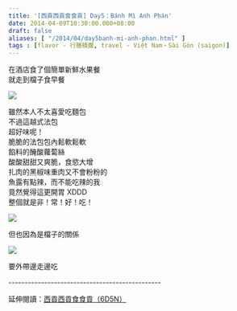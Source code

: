 ```yaml
---
title: '[西貢西貢食食貢] Day5：Bánh Mì Anh Phán'
date: 2014-04-09T10:30:00.000+08:00
draft: false
aliases: [ "/2014/04/day5banh-mi-anh-phan.html" ]
tags : [flavor - 行膳積腹, travel - Việt Nam・Sài Gòn (saigon)]
---
```


在酒店食了個簡單新鮮水果餐  
就走到檔子食早餐  

![](/images/saigon5a.jpg)

雖然本人不太喜愛吃麵包  
不過這越式法包  
超好味呢！  
脆脆的法包包內鬆軟鬆軟  
餡料的醃酸蘿蔔絲  
酸酸甜甜又爽脆，食慾大增  
扎肉的黑椒味重肉又不會粉粉的  
魚露有點辣，而不能吃辣的我  
竟然覺得這更開胃 XDDD  
整個就是非！常！好！吃！  

![](/images/saigon5a1.jpg)

但也因為是檔子的關係  

![](/images/saigon5a2.jpg)

要外帶邊走邊吃  
  
\-----------------------------------------------  
  
延伸閱讀：[西貢西貢食食貢（6D5N）](https://hidie.net/saigon6d5n/)
